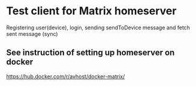# Test client for Matrix homeserver

Registering user(device), login, sending sendToDevice message and fetch sent message (sync)

## See instruction of setting up homeserver on docker

https://hub.docker.com/r/avhost/docker-matrix/